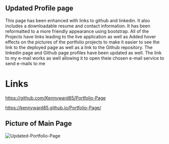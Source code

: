 ## Updated Profile page 

This page has been enhanced with links to github and linkedin.
It also includes a downloadable resume and contact information.
It has been reformatted to a more friendly appearance using bootstrap.
All of the Projects have links leading to the live application as well as
Added hover effects on the pictures of the portfolio projects to make it easier to see the link to the deployed page 
as well as a link to the Github repository.
The linkedin page and Github page profiles have been updated as well.
The link to my e-mail works as well allowing it to open theie chosen e-mail service to send e-mails to me 

# Links
https://github.com/Kennyward85/Portfolio-Page

https://kennyward85.github.io/Portfolio-Page/


## Picture of Main Page

![Updated-Portfolio-Page](https://user-images.githubusercontent.com/66036794/88767301-11ccca00-d13f-11ea-9cd7-a6d937ba6fc2.png)
